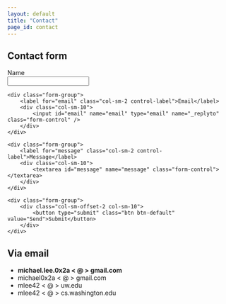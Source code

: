 ```yaml
---
layout: default
title: "Contact"
page_id: contact
---
```


## Contact form

<form action="//forms.brace.io/michael.lee.0x2a@gmail.com" method="POST" role="form" class="form-horizontal">
    <div class="form-group">
        <label for="name" class="col-sm-2 control-label">Name</label>
        <div class="col-sm-10">
            <input id="name" name="name" type="text" name="name" class="form-control" />
        </div>
    </div>
    
    <div class="form-group">
        <label for="email" class="col-sm-2 control-label">Email</label>
        <div class="col-sm-10">
            <input id="email" name="email" type="email" name="_replyto" class="form-control" />
        </div>
    </div>
    
    <div class="form-group">
        <label for="message" class="col-sm-2 control-label">Message</label>
        <div class="col-sm-10">
            <textarea id="message" name="message" class="form-control"></textarea>
        </div>
    </div>
    
    <div class="form-group">
        <div class="col-sm-offset-2 col-sm-10">
            <button type="submit" class="btn btn-default" value="Send">Submit</button>
        </div>
    </div>
</form>

## Via email

<ul>
    <li><strong>michael.lee.<span style="display:none;">[RANDOM ANTI-SPAM TEXT -- remove me]</span>0x2a &lt; @ &gt; gmail.com</strong></li>
    <li>michael0x2a<span style="display:none;">[RANDOM ANTI-SPAM TEXT -- remove me]</span> &lt; @ &gt; gmail.com</li>
    <li>mlee42 &lt; @ &gt; uw.<span style="display:none;">[RANDOM ANTI-SPAM TEXT -- remove me ]</span>edu</li>
    <li>mlee42 &lt; @ &gt; cs.washington.<span style="display:none;">[RANDOM ANTI-SPAM TEXT -- remove me ]</span>edu</li>
</ul>